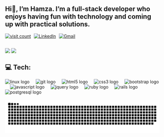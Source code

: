 <h2 align="left">Hi👋, I’m Hamza. I’m a full-stack developer who enjoys having fun with technology and coming up with practical solutions.</h2>

<div style="display: flex; align-items: center;">
  <a href="https://visitcount.itsvg.in" target="_blank">
    <img src="https://visitcount.itsvg.in/api?id=hamzagedikkaya&icon=0&color=0" alt="visit count" style="height: 25px; width: auto; margin-right: 10px;" />
  </a>
  <a href="https://www.linkedin.com/in/hamza-gedikkaya-9a1823271" target="_blank">
    <img src="https://img.shields.io/badge/LinkedIn-%230077B5.svg?logo=linkedin&logoColor=white" alt="LinkedIn" style="height: 25px; width: auto; margin-right: 10px;" />
  </a>
  <a href="mailto:gedikkayahamza@gmail.com">
    <img src="https://img.shields.io/badge/Gmail-%23D14836.svg?logo=gmail&logoColor=white" alt="Gmail" style="height: 25px; width: auto;" />
  </a>
</div>
<br>

![](https://github-readme-stats.vercel.app/api?username=hamzagedikkaya&theme=radical&hide_border=false&include_all_commits=true&count_private=true)
![](https://github-readme-streak-stats.herokuapp.com/?user=hamzagedikkaya&theme=radical&hide_border=false)
<!-- ![](https://github-readme-stats.vercel.app/api/top-langs/?username=hamzagedikkaya&theme=radical&hide_border=false&include_all_commits=true&count_private=true&layout=compact)
-->

## 💻 Tech:
<div align="left">
  <img src="https://cdn.jsdelivr.net/gh/devicons/devicon/icons/linux/linux-original.svg" height="40" alt="linux logo"  />
  <img width="12" />
  <img src="https://cdn.jsdelivr.net/gh/devicons/devicon/icons/git/git-original.svg" height="40" alt="git logo"  />
  <img width="12" />
  <img src="https://cdn.jsdelivr.net/gh/devicons/devicon/icons/html5/html5-original.svg" height="40" alt="html5 logo"  />
  <img width="12" />
  <img src="https://cdn.jsdelivr.net/gh/devicons/devicon/icons/css3/css3-original.svg" height="40" alt="css3 logo"  />
  <img width="12" />
  <img src="https://cdn.jsdelivr.net/gh/devicons/devicon/icons/bootstrap/bootstrap-original.svg" height="40" alt="bootstrap logo"  />
  <img width="12" />
  <img src="https://cdn.jsdelivr.net/gh/devicons/devicon/icons/javascript/javascript-original.svg" height="40" alt="javascript logo"  />
  <img width="12" />
  <img src="https://cdn.jsdelivr.net/gh/devicons/devicon/icons/jquery/jquery-original.svg" height="40" alt="jquery logo"  />
  <img width="12" />
  <img src="https://cdn.jsdelivr.net/gh/devicons/devicon/icons/ruby/ruby-original.svg" height="40" alt="ruby logo"  />
  <img width="12" />
  <img src="https://cdn.jsdelivr.net/gh/devicons/devicon/icons/rails/rails-original-wordmark.svg" height="40" alt="rails logo"  />
  <img width="12" />
  <img src="https://cdn.jsdelivr.net/gh/devicons/devicon/icons/postgresql/postgresql-original.svg" height="40" alt="postgresql logo"  />
</div>
<br>

<img src="https://raw.githubusercontent.com/hamzagedikkaya/hamzagedikkaya/output/snake.svg" alt="Snake animation" />
